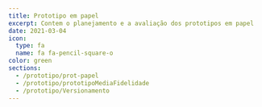 ```yaml
---
title: Prototipo em papel
excerpt: Contem o planejamento e a avaliação dos prototipos em papel
date: 2021-03-04
icon:
  type: fa
  name: fa fa-pencil-square-o
color: green
sections:
  - /prototipo/prot-papel
  - /prototipo/prototipoMediaFidelidade
  - /prototipo/Versionamento
---
```

